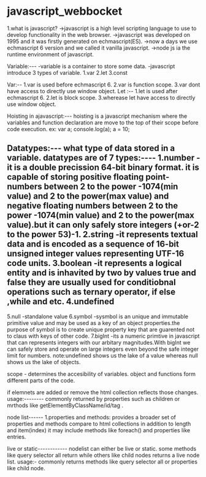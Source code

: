 # javascript_webbocket
1.what is javascript?
->javascript is a high level scripting language to use to develop functionality in the web browser.
->javascript was developed on 1995 and it was firstly generated on echmascript(ES).
->now a days we use echmascript 6 version and we called it vanilla javascript.
->node js ia the runtime environment of javascript.

Variable:---
-variable is a container to store some data.
-javascript introduce 3 types of variable.
1.var
2.let
3.const

Var:--
1.var is used before echmascript 6.
2.var is function scope.
3.var dont have access to directly use window object.
Let :--
1.let is used after echmascript 6.
2.let is block scope.
3.wherease let have access to directly use window object.

Hoisting in ajavascript:---
hoisting is a javascript mechanism where the variables and function declaration are move to the top of their scope before code execution.
ex: var a;
console.log(a);
a = 10;

Datatypes:---
what type of data stored in a variable.
datatypes are of 7 types:----
1.number
-it is a double precission 64-bit binary format. it is capable of storing positive floating point-numbers between 2 to the power -1074(min value) and 2 to the power(max value) and negative floating numbers between 2 to the power -1074(min value) and 2 to the power(max value).but it can only safely store integers (+or-2 to the power 53)-1.
2.string
-it represents textual data and is encoded as a sequence of 16-bit unsigned integer values representing UTF-16 code units.
3.boolean
-it represents a logical entity and is inhavited by two by values true and false they are usually used for conditiobnal operations such as ternary operator, if else ,while and etc.
4.undefined
-
5.null
-standalone value
6.symbol
-sysmbol is an unique and immutable primitive value and may be used as a key of an object properties.the purpose of symbol is to create unique property key that are guarented not to claus with keys of other code.
7.bigInt
-its a numeric primtive in javascript that can represents integers with our arbitary magnitudes.With bigInt we can safely store and operate on large integers even beyond the safe integer limit for numbers.
note:undefined shows us the lake of a value whereas null shows us the lake of objects.

scope - determines the accesibility of variables.
object and functions form different parts of the code.


if elemnets are added or remove the html collection reflects those changes.
usage:--------
commonly returned by properties such as children or mrthods like getElementByClassName/id/tag .

node list------
1.properties and methods:
provides a broader set  of properties and methods compare to html collections in addition to length and item(index) it may include methods like foreach() and properties like entries.

live or static------------
nodelist can either be live or static.
some methods like query selector all return while others like child nodes returns a live node list.
usage:-
commonly returns methods like query selector all or properties like child node.

 